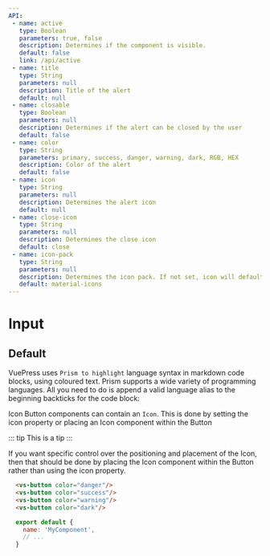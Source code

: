 ```yaml
---
API:
 - name: active
   type: Boolean
   parameters: true, false
   description: Determines if the component is visible.
   default: false
   link: /api/active
 - name: title
   type: String
   parameters: null
   description: Title of the alert
   default: null
 - name: closable
   type: Boolean
   parameters: null
   description: Determines if the alert can be closed by the user
   default: false
 - name: color
   type: String
   parameters: primary, success, danger, warning, dark, RGB, HEX
   description: Color of the alert
   default: false
 - name: icon
   type: String
   parameters: null
   description: Determines the alert icon
   default: null
 - name: close-icon
   type: String
   parameters: null
   description: Determines the close icon
   default: close
 - name: icon-pack
   type: String
   parameters: null
   description: Determines the icon pack. If not set, icon will default to Material Icons. ex. FA4 uses fa or fas, FA5 uses fas, far, or fal.
   default: material-icons
---
```


# Input

<card>

  ## Default

  VuePress uses `Prism to highlight` language syntax in markdown code blocks, using coloured text. Prism supports a wide variety of programming languages. All you need to do is append a valid language alias to the beginning backticks for the code block:

  Icon
  Button components can contain an `Icon`. This is done by setting the icon property or placing an Icon component within the Button

::: tip
  This is a tip
:::

  If you want specific control over the positioning and placement of the Icon, then that should be done by placing the Icon component within the Button rather than using the icon property.

<div slot="example">

  <vs-button color="danger"/>
  <vs-button color="success"/>
  <vs-button color="warning"/>
  <vs-button color="dark"/>

</div>

<div slot="code">

  ```html
    <vs-button color="danger"/>
    <vs-button color="success"/>
    <vs-button color="warning"/>
    <vs-button color="dark"/>
  ```

  ```js
    export default {
      name: 'MyComponent',
      // ...
    }
  ```

</div>



</card>


